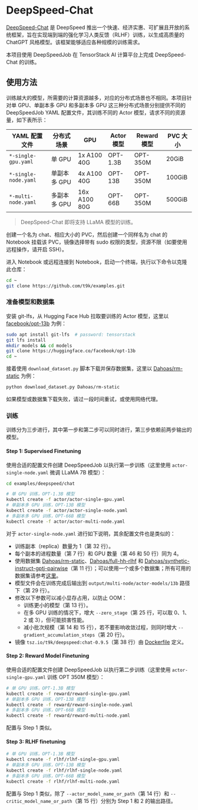 # DeepSpeed-Chat

[DeepSpeed-Chat](https://github.com/microsoft/DeepSpeedExamples/tree/master/applications/DeepSpeed-Chat) 是 DeepSpeed 推出一个快速、经济实惠、可扩展且开放的系统框架，旨在实现端到端的强化学习人类反馈（RLHF）训练，以生成高质量的 ChatGPT 风格模型。该框架能够适应各种规模的训练需求。

本项目使用 DeepSpeedJob 在 TensorStack AI 计算平台上完成 DeepSpeed-Chat 的训练。

## 使用方法

训练越大的模型，所需要的计算资源越多，对应的分布式场景也不相同。本项目针对单 GPU、单副本多 GPU 和多副本多 GPU 这三种分布式场景分别提供不同的 DeepSpeedJob YAML 配置文件，其训练不同的 Actor 模型，请求不同的资源量，如下表所示：

| YAML 配置文件        | 分布式场景     | GPU          | Actor 模型 | Reward 模型 | PVC 大小 |
| -------------------- | -------------- | ------------ | ---------- | ----------- | -------- |
| `*-single-gpu.yaml`  | 单 GPU         | 1x A100 40G  | OPT-1.3B   | OPT-350M    | 20GiB    |
| `*-single-node.yaml` | 单副本多 GPU | 4x A100 40G  | OPT-13B    | OPT-350M    | 100GiB   |
| `*-multi-node.yaml`  | 多副本多 GPU | 16x A100 80G | OPT-66B    | OPT-350M    | 500GiB   |

> DeepSpeed-Chat 即将支持 LLaMA 模型的训练。

创建一个名为 chat、相应大小的 PVC，然后创建一个同样名为 chat 的 Notebook 挂载该 PVC，镜像选择带有 sudo 权限的类型，资源不限（如要使用远程操作，请开启 SSH）。

进入 Notebook 或远程连接到 Notebook，启动一个终端，执行以下命令以克隆此仓库：

```bash
cd ~
git clone https://github.com/t9k/examples.git
```

### 准备模型和数据集

安装 git-lfs，从 Hugging Face Hub 拉取要训练的 Actor 模型，这里以 [facebook/opt-13b](https://huggingface.co/facebook/opt-13b) 为例：

```bash
sudo apt install git-lfs  # password: tensorstack
git lfs install
mkdir models && cd models
git clone https://huggingface.co/facebook/opt-13b
cd ~
```

接着使用 `download_dataset.py` 脚本下载并保存数据集，这里以 [Dahoas/rm-static](https://huggingface.co/datasets/Dahoas/rm-static) 为例：

```bash
python download_dataset.py Dahoas/rm-static
```

如果模型或数据集下载失败，请过一段时间重试，或使用网络代理。

### 训练

训练分为三步进行，其中第一步和第二步可以同时进行，第三步依赖前两步输出的模型。

#### Step 1: Supervised Finetuning

使用合适的配置文件创建 DeepSpeedJob 以执行第一步训练（这里使用 `actor-single-node.yaml` 微调 LLaMA 7B 模型）：

```bash
cd examples/deepspeed/chat

# 单 GPU 训练，OPT-1.3B 模型
kubectl create -f actor/actor-single-gpu.yaml
# 单副本多 GPU 训练，OPT-13B 模型
kubectl create -f actor/actor-single-node.yaml
# 多副本多 GPU 训练，OPT-66B 模型
kubectl create -f actor/actor-multi-node.yaml
```

对于 `actor-single-node.yaml` 进行如下说明，其余配置文件也是类似的：

* 训练副本（replica）数量为 1（第 32 行）。
* 每个副本的进程数量（第 7 行）和 GPU 数量（第 46 和 50 行）同为 4。
* 使用数据集 [Dahoas/rm-static](https://huggingface.co/datasets/Dahoas/rm-static)、[Dahoas/full-hh-rlhf](https://huggingface.co/datasets/Dahoas/full-hh-rlhf) 和 [Dahoas/synthetic-instruct-gptj-pairwise](https://huggingface.co/datasets/Dahoas/synthetic-instruct-gptj-pairwise)（第 11 行）；可以使用一个或多个数据集；所有可用的数据集请参考[这里](./utils/data/data_utils.py#L20)。
* 模型文件会在训练完成后输出到 `output/multi-node/actor-models/13b` 路径下（第 29 行）。
* 修改以下参数可以减小显存占用，以防止 OOM：
    * 训练更小的模型（第 13 行）。
    * 在多 GPU 训练的情况下，增大 `--zero_stage`（第 25 行，可以取 0、1、2 或 3），但可能损害性能。
    * 减小批次规模（第 14 和 15 行），若不要影响收敛过程，则同时增大 `--gradient_accumulation_steps`（第 20 行）。
* 镜像 `tsz.io/t9k/deepspeed:chat-0.9.5`（第 38 行）由 [Dockerfile](./Dockerfile) 定义。

#### Step 2: Reward Model Finetuning

使用合适的配置文件创建 DeepSpeedJob 以执行第二步训练（这里使用 `actor-single-gpu.yaml` 训练 OPT 350M 模型）：

```bash
# 单 GPU 训练，OPT-1.3B 模型
kubectl create -f reward/reward-single-gpu.yaml
# 单副本多 GPU 训练，OPT-13B 模型
kubectl create -f reward/reward-single-node.yaml
# 多副本多 GPU 训练，OPT-66B 模型
kubectl create -f reward/reward-multi-node.yaml
```

配置与 Step 1 类似。

#### Step 3: RLHF finetuning

```bash
# 单 GPU 训练，OPT-1.3B 模型
kubectl create -f rlhf/rlhf-single-gpu.yaml
# 单副本多 GPU 训练，OPT-13B 模型
kubectl create -f rlhf/rlhf-single-node.yaml
# 多副本多 GPU 训练，OPT-66B 模型
kubectl create -f rlhf/rlhf-multi-node.yaml
```

配置与 Step 1 类似，除了 `--actor_model_name_or_path`（第 14 行）和 `--critic_model_name_or_path`（第 15 行）分别为 Step 1 和 2 的输出路径。
